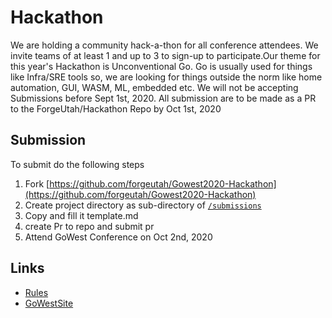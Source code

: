 # Hackathon

We are holding a community hack-a-thon for all conference attendees. We invite teams of at least 1 and up to 3 to sign-up to participate.Our theme for this year's Hackathon is Unconventional Go. Go is usually used for things like Infra/SRE tools so, we are looking for things outside the norm like home automation, GUI, WASM, ML, embedded etc. We will not be accepting Submissions before Sept 1st, 2020. All submission are to be made as a PR to the ForgeUtah/Hackathon Repo by Oct 1st, 2020

## Submission
To submit do the following steps
1. Fork [https://github.com/forgeutah/Gowest2020-Hackathon](https://github.com/forgeutah/Gowest2020-Hackathon)
1. Create project directory as sub-directory of [`/submissions`](/submissions)
1. Copy and fill it template.md
1. create Pr to repo and submit pr
1. Attend GoWest Conference on Oct 2nd, 2020


## Links 
* [Rules](rules.md)
* [GoWestSite](https://www.gowestconf.com/gowest-hackathon)
